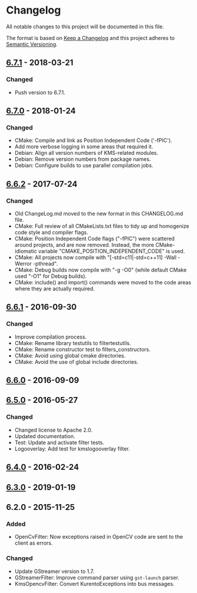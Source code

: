 # Changelog
All notable changes to this project will be documented in this file.

The format is based on [Keep a Changelog](http://keepachangelog.com/en/1.0.0/)
and this project adheres to [Semantic Versioning](http://semver.org/spec/v2.0.0.html).

## [6.7.1] - 2018-03-21

### Changed
- Push version to 6.7.1.

## [6.7.0] - 2018-01-24

### Changed
- CMake: Compile and link as Position Independent Code ('-fPIC').
- Add more verbose logging in some areas that required it.
- Debian: Align all version numbers of KMS-related modules.
- Debian: Remove version numbers from package names.
- Debian: Configure builds to use parallel compilation jobs.

## [6.6.2] - 2017-07-24

### Changed
- Old ChangeLog.md moved to the new format in this CHANGELOG.md file.
- CMake: Full review of all CMakeLists.txt files to tidy up and homogenize code style and compiler flags.
- CMake: Position Independent Code flags ("-fPIC") were scattered around projects, and are now removed. Instead, the more CMake-idiomatic variable "CMAKE_POSITION_INDEPENDENT_CODE" is used.
- CMake: All projects now compile with "[-std=c11|-std=c++11] -Wall -Werror -pthread".
- CMake: Debug builds now compile with "-g -O0" (while default CMake used "-O1" for Debug builds).
- CMake: include() and import() commands were moved to the code areas where they are actually required.

## [6.6.1] - 2016-09-30

### Changed
- Improve compilation process.
- CMake: Rename library testutils to filtertestutils.
- CMake: Rename constructor test to filters_constructors.
- CMake: Avoid using global cmake directories.
- CMake: Avoid the use of global include directories.

## [6.6.0] - 2016-09-09

## [6.5.0] - 2016-05-27

### Changed
- Changed license to Apache 2.0.
- Updated documentation.
- Test: Update and activate filter tests.
- Logooverlay: Add test for kmslogooverlay filter.

## [6.4.0] - 2016-02-24

## [6.3.0] - 2019-01-19

## 6.2.0 - 2015-11-25

### Added
- OpenCvFilter: Now exceptions raised in OpenCV code are sent to the client as errors.

### Changed
- Update GStreamer version to 1.7.
- GStreamerFilter: Improve command parser using `gst-launch` parser.
- KmsOpencvFilter: Convert KurentoExceptions into bus messages.

[6.7.1]: https://github.com/Kurento/kms-filters/compare/6.7.0...6.7.1
[6.7.0]: https://github.com/Kurento/kms-filters/compare/6.6.2...6.7.0
[6.6.2]: https://github.com/Kurento/kms-filters/compare/6.6.1...6.6.2
[6.6.1]: https://github.com/Kurento/kms-filters/compare/6.6.0...6.6.1
[6.6.0]: https://github.com/Kurento/kms-filters/compare/6.5.0...6.6.0
[6.5.0]: https://github.com/Kurento/kms-filters/compare/6.4.0...6.5.0
[6.4.0]: https://github.com/Kurento/kms-filters/compare/6.3.0...6.4.0
[6.3.0]: https://github.com/Kurento/kms-filters/compare/6.2.0...6.3.0
